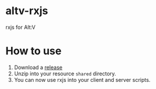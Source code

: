 # altv-rxjs
rxjs for Alt:V

# How to use
1) Download a [release](https://github.com/konijima-alt-v/altv-rxjs/releases)
2) Unzip into your resource `shared` directory.
3) You can now use rxjs into your client and server scripts.
